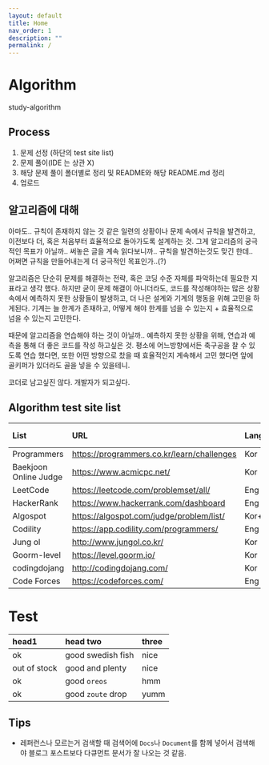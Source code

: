 ```yaml
---
layout: default
title: Home
nav_order: 1
description: ""
permalink: /
---
```


# Algorithm
study-algorithm

## Process
1. 문제 선정 (하단의 test site list)
2. 문제 풀이(IDE 는 상관 X)
3. 해당 문제 풀이 폴더별로 정리 및 README와 해당 README.md 정리
4. 업로드

## 알고리즘에 대해

아마도.. 규칙이 존재하지 않는 것 같은 일련의 상황이나 문제 속에서 규칙을 발견하고, 이전보다 더, 혹은 처음부터 효율적으로 돌아가도록 설계하는 것.
그게 알고리즘의 궁극적인 목표가 아닐까..
    써놓은 글을 계속 읽다보니까.. 규칙을 발견하는것도 맞긴 한데.. 어쩌면 규칙을 만들어내는게 더 궁극적인 목표인가..(?)

알고리즘은 단순히 문제를 해결하는 전략, 혹은 코딩 수준 자체를 파악하는데 필요한 지표라고 생각 했다.
하지만 굳이 문제 해결이 아니더라도, 코드를 작성해야하는 많은 상황속에서 예측하지 못한 상황들이 발생하고, 더 나은 설계와 기계의 행동을 위해 고민을 하게된다.
기계는 늘 한계가 존재하고, 어떻게 해야 한계를 넘을 수 있는지 + 효율적으로 넘을 수 있는지 고민한다.

때문에 알고리즘을 연습해야 하는 것이 아닐까.. 예측하지 못한 상황을 위해, 연습과 예측을 통해 더 좋은 코드를 작성 하고싶은 것.
평소에 어느방향에서든 축구공을 찰 수 있도록 연습 했다면, 또한 어떤 방향으로 찼을 때 효율적인지 계속해서 고민 했다면 앞에 골키퍼가 있더라도 골을 넣을 수 있을테니.

코더로 남고싶진 않다. 개발자가 되고싶다.

## Algorithm test site list
| List                  | URL                                        | Language | Remarks | My own                 |
| :-------------------- | :----------------------------------------- | :------- | :------ | :--------------------- |
| Programmers           | https://programmers.co.kr/learn/challenges | Kor      |         |                        |
| Baekjoon Online Judge | https://www.acmicpc.net/                   | Kor      |         | [Link][my_Baekjoon]    |
| LeetCode              | https://leetcode.com/problemset/all/       | Eng      |         | [Link][my_Leetcode]    |
| HackerRank            | https://www.hackerrank.com/dashboard       | Eng      |         | [Link][my_Programmers] |
| Algospot              | https://algospot.com/judge/problem/list/   | Kor+Eng  |         | [Link][my_Algospot]    |
| Codility              | https://app.codility.com/programmers/      | Eng      |         |                        |
| Jung ol               | http://www.jungol.co.kr/                   | Kor      |         |                        |
| Goorm-level           | https://level.goorm.io/                    | Kor      |         |                        |
| codingdojang          | http://codingdojang.com/                   | Kor      |         |                        |
| Code Forces           | https://codeforces.com/                    | Eng      |         |                        |

# Test
| head1        | head two          | three |
|:-------------|:------------------|:------|
| ok           | good swedish fish | nice  |
| out of stock | good and plenty   | nice  |
| ok           | good `oreos`      | hmm   |
| ok           | good `zoute` drop | yumm  |

[my_Baekjoon]: https://www.acmicpc.net/user/dnr1105
[my_Programmers]: https://www.hackerrank.com/dnr1105
[my_Algospot]: https://algospot.com/user/profile/92448
[my_Leetcode]: https://leetcode.com/dnr1105/

## Tips
- 레퍼런스나 모르는거 검색할 때 검색어에 `Docs`나 `Document`를 함께 넣어서 검색해야 블로그 포스트보다 다큐먼트 문서가 잘 나오는 것 같음.
